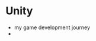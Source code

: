 # Unity
- my game development journey
- 
 <!--[![Track Awesome List](https://www.trackawesomelist.com/badge.svg)](https://www.trackawesomelist.com/ripienaar/free-for-dev)-->
